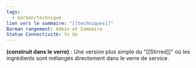 ```yaml
---
tags:
  - barman/technique
lien vers le sommaire: "[[techniques]]"
Barman rangement: Admin et Sommaire
Statue Connectivité: to do
---
```

**(construit dans le verre)** : Une version plus simple du "[[Stirred]]" où les ingrédients sont mélangés directement dans le verre de service.